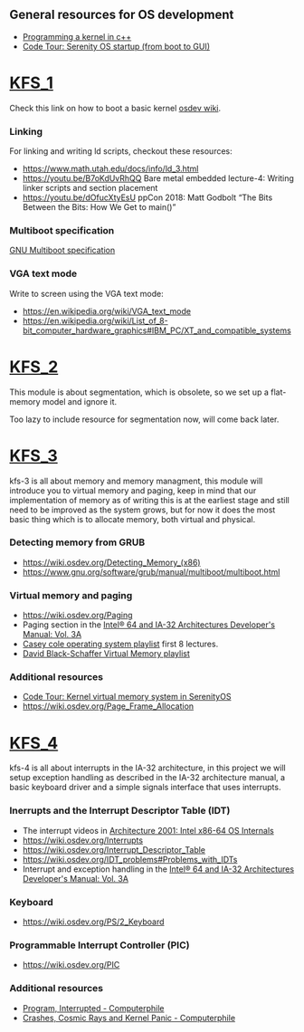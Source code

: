 ## General resources for OS development

* [Programming a kernel in c++](https://wiki.osdev.org/C%2B%2B)
* [Code Tour: Serenity OS startup (from boot to GUI)](https://youtu.be/NpcGMuI7hxk)

# [KFS_1](https://cdn.intra.42.fr/pdf/pdf/60900/en.subject.pdf)

Check this link on how to boot a basic kernel [osdev wiki](https://wiki.osdev.org/Bare_Bones).

### Linking

For linking and writing ld scripts, checkout these resources:
* https://www.math.utah.edu/docs/info/ld_3.html
* https://youtu.be/B7oKdUvRhQQ Bare metal embedded lecture-4: Writing linker scripts and section placement
* https://youtu.be/dOfucXtyEsU ppCon 2018: Matt Godbolt “The Bits Between the Bits: How We Get to main()”

### Multiboot specification

[GNU Multiboot specification](https://www.gnu.org/software/grub/manual/multiboot/multiboot.html)

### VGA text mode

Write to screen using the VGA text mode:
* https://en.wikipedia.org/wiki/VGA_text_mode
* https://en.wikipedia.org/wiki/List_of_8-bit_computer_hardware_graphics#IBM_PC/XT_and_compatible_systems

# [KFS_2](https://cdn.intra.42.fr/pdf/pdf/64575/en.subject.pdf)
This module is about segmentation, which is obsolete, so we set up a flat-memory model and ignore it.

Too lazy to include resource for segmentation now, will come back later.

# [KFS_3](https://cdn.intra.42.fr/pdf/pdf/64576/en.subject.pdf)

kfs-3 is all about memory and memory managment, this module will introduce you to virtual memory and paging, keep in mind that our implementation of memory as of writing this is at the earliest stage and still need to be improved as the system grows, but for now it does the most basic thing which is to allocate memory, both virtual and physical.

### Detecting memory from GRUB
* https://wiki.osdev.org/Detecting_Memory_(x86)
* https://www.gnu.org/software/grub/manual/multiboot/multiboot.html

### Virtual memory and paging
* https://wiki.osdev.org/Paging
* Paging section in the [Intel® 64 and IA-32 Architectures Developer's Manual: Vol. 3A](https://www.intel.com/content/www/us/en/architecture-and-technology/64-ia-32-architectures-software-developer-vol-3a-part-1-manual.html)
* [Casey cole operating system playlist](https://www.youtube.com/playlist?list=PLWCT05ePsnGww5psXWHRLG7p30eKKt1Pd) first 8 lectures.
* [David Black-Schaffer Virtual Memory playlist](https://www.youtube.com/playlist?list=PLiwt1iVUib9s2Uo5BeYmwkDFUh70fJPxX)

### Additional resources
* [Code Tour: Kernel virtual memory system in SerenityOS](https://www.youtube.com/watch?v=3xgOybGlYes&t=2089s)
* https://wiki.osdev.org/Page_Frame_Allocation

# [KFS_4](https://cdn.intra.42.fr/pdf/pdf/64577/en.subject.pdf)

kfs-4 is all about interrupts in the IA-32 architecture, in this project we will setup exception handling as described in the IA-32 architecture manual, a basic keyboard driver and a simple signals interface that uses interrupts.

### Inerrupts and the Interrupt Descriptor Table (IDT)
* The interrupt videos in [Architecture 2001: Intel x86-64 OS Internals](https://www.youtube.com/playlist?list=PLUFkSN0XLZ-myVyCmMvfz_W5Z5SauI3cN)
* https://wiki.osdev.org/Interrupts
* https://wiki.osdev.org/Interrupt_Descriptor_Table
* https://wiki.osdev.org/IDT_problems#Problems_with_IDTs
* Interrupt and exception handling in the [Intel® 64 and IA-32 Architectures Developer's Manual: Vol. 3A](https://www.intel.com/content/www/us/en/architecture-and-technology/64-ia-32-architectures-software-developer-vol-3a-part-1-manual.html)

### Keyboard
* https://wiki.osdev.org/PS/2_Keyboard

### Programmable Interrupt Controller (PIC)
* https://wiki.osdev.org/PIC

### Additional resources
* [Program, Interrupted - Computerphile](https://www.youtube.com/watch?v=54BrU82ANww)
* [Crashes, Cosmic Rays and Kernel Panic - Computerphile](https://www.youtube.com/watch?v=nr9auoHtvzM)

